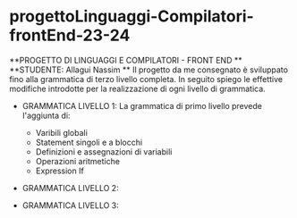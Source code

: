 # progettoLinguaggi-Compilatori-frontEnd-23-24

**PROGETTO DI LINGUAGGI E COMPILATORI - FRONT END 
**
**STUDENTE: Allagui Nassim
**
Il progetto da me consegnato è sviluppato fino alla grammatica di terzo livello completa.
In seguito spiego le effettive modifiche introdotte per la realizzazione di ogni livello di grammatica. 

- GRAMMATICA LIVELLO 1: 
  La grammatica di primo livello prevede l'aggiunta di: 
  - Varibili globali
  - Statement singoli e a blocchi
  - Definizioni e assegnazioni di variabili
  - Operazioni aritmetiche
  - Expression If
 
- GRAMMATICA LIVELLO 2:

- GRAMMATICA LIVELLO 3:

